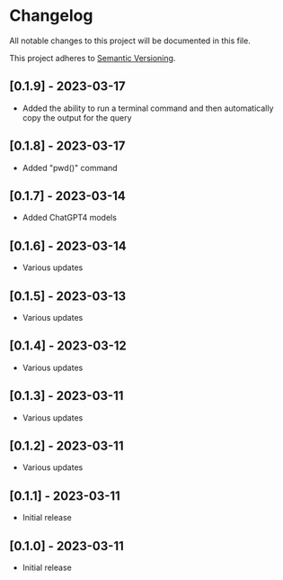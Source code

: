# Changelog

All notable changes to this project will be documented in this file.

This project adheres to [Semantic Versioning](https://semver.org).

<!--
Note: In this file, do not use the hard wrap in the middle of a sentence for compatibility with GitHub comment style markdown rendering.
-->

## [0.1.9] - 2023-03-17

- Added the ability to run a terminal command and then automatically copy the output for the query

## [0.1.8] - 2023-03-17

- Added "pwd()" command

## [0.1.7] - 2023-03-14

- Added ChatGPT4 models

## [0.1.6] - 2023-03-14

- Various updates

## [0.1.5] - 2023-03-13

- Various updates

## [0.1.4] - 2023-03-12

- Various updates

## [0.1.3] - 2023-03-11

- Various updates

## [0.1.2] - 2023-03-11

- Various updates

## [0.1.1] - 2023-03-11

- Initial release

## [0.1.0] - 2023-03-11

- Initial release